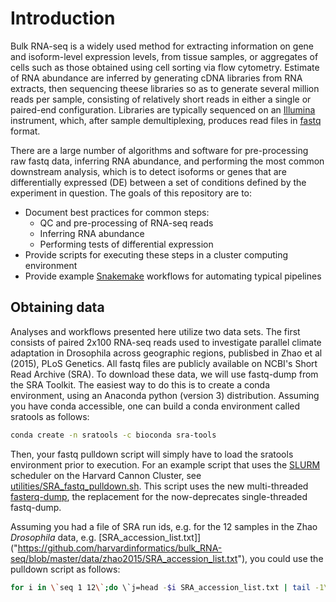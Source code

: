 # Introduction
Bulk RNA-seq is a widely used method for extracting information on gene and isoform-level expression levels, from tissue samples, or aggregates of cells such as those obtained using cell sorting via flow cytometry. Estimate of RNA abundance are inferred by generating cDNA libraries from RNA extracts, then sequencing theese libraries so as to generate several million reads per sample, consisting of relatively short reads in either a single or paired-end configuration. Libraries are typically sequenced on an [Illumina](https://www.illumina.com/systems/sequencing-platforms.html) instrument, which, after sample demultiplexing, produces read files in [fastq](https://en.wikipedia.org/wiki/FASTQ_format) format. 

There are a large number of algorithms and software for pre-processing raw fastq data, inferring RNA abundance, and performing the most common downstream analysis, which is to detect isoforms or genes that are differentially expressed (DE) between a set of conditions defined by the experiment in question. The goals of this repository are to:
- Document best practices for common steps:
  - QC and pre-processing of RNA-seq reads
  - Inferring RNA abundance
  - Performing tests of differential expression
- Provide scripts for executing these steps in a cluster computing environment
- Provide example [Snakemake](https://snakemake.readthedocs.io/en/stable/)  workflows for automating typical pipelines 

## Obtaining data
Analyses and workflows presented here utilize two data sets. The first consists of paired 2x100 RNA-seq reads used to investigate parallel climate adaptation in Drosophila across geographic regions, publisbed in Zhao et al (2015), PLoS Genetics. All fastq files are publicly available on NCBI's Short Read Archive (SRA). To download these data, we will use fastq-dump from the SRA Toolkit. The easiest way to do this is to create a conda environment, using an Anaconda python (version 3) distribution. Assuming you have conda accessible, one can build a conda environment called sratools as follows:

```bash
conda create -n sratools -c bioconda sra-tools
```

Then, your fastq pulldown script will simply have to load the sratools environment prior to execution. For an example script that uses the [SLURM](https://slurm.schedmd.com/overview.html) scheduler on the Harvard Cannon Cluster, see [utilities/SRA_fastq_pulldown.sh](https://github.com/harvardinformatics/bulk_RNA-seq/blob/master/utilities/SRA_fastq_pulldown.sh). This script uses the new multi-threaded [fasterq-dump]("https://github.com/ncbi/sra-tools/wiki/HowTo:-fasterq-dump"), the replacement for the now-deprecates single-threaded fastq-dump. 

Assuming you had a file of SRA run ids, e.g. for the 12 samples in the Zhao *Drosophila* data, e.g. [SRA_accession_list.txt]]("https://github.com/harvardinformatics/bulk_RNA-seq/blob/master/data/zhao2015/SRA_accession_list.txt"), you could use the pulldown script as follows: 

```bash
for i in \`seq 1 12\`;do \`j=head -$i SRA_accession_list.txt | tail -1\`;sbatch SRA_fastq_pulldown.sh $j;done
```
